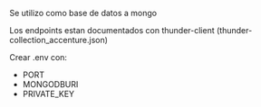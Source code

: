 <!DOCTYPE html>
<html lang="en">
	<head>
		<meta charset="UTF-8" />
		<meta http-equiv="X-UA-Compatible" content="IE=edge" />
		<meta name="viewport" content="width=device-width, initial-scale=1.0" />
	</head>
	<body>
		<p>Se utilizo como base de datos a mongo</p>
		<p>Los endpoints estan documentados con thunder-client (thunder-collection_accenture.json)</p>
		<p>Crear .env con:</p>
    <ul>
      <li>
        PORT
      </li>
      <li>
        MONGODBURI   
      </li>
      <li>
        PRIVATE_KEY
      </li>
    </ul>
	</body>
</html>
